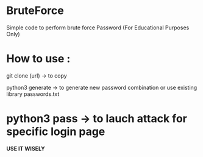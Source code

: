 # BruteForce
Simple code to perform brute force Password (For Educational Purposes Only)

How to use :
============
git clone (url) -> to copy

python3 generate -> to generate new password combination or use existing library passwords.txt

python3 pass -> to lauch attack for specific login page
============

**USE IT WISELY**
